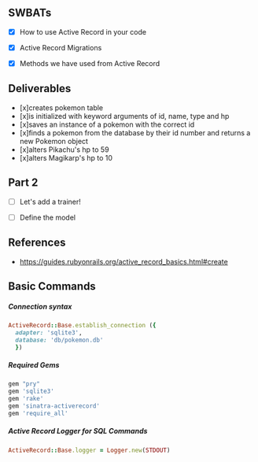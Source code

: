 ## SWBATs
 - [x] How to use Active Record in your code
 - [x] Active Record Migrations
 - [x] Methods we have used from Active Record


## Deliverables
- [x]creates pokemon table
- [x]is initialized with keyword arguments of id, name, type and hp
- [x]saves an instance of a pokemon with the correct id
- [x]finds a pokemon from the database by their id number and returns a new Pokemon object
- [x]alters Pikachu's hp to 59
- [x]alters Magikarp's hp to 10
## Part 2
- [ ] Let's add a trainer!
- [ ] Define the model


## References
- https://guides.rubyonrails.org/active_record_basics.html#create

## Basic Commands

##### Connection syntax
```Ruby
ActiveRecord::Base.establish_connection ({
  adapter: 'sqlite3',
  database: 'db/pokemon.db'
  })
```

##### Required Gems
```Ruby
gem "pry"
gem 'sqlite3'
gem 'rake'
gem 'sinatra-activerecord'
gem 'require_all'
```
##### Active Record Logger for SQL Commands
```Ruby
ActiveRecord::Base.logger = Logger.new(STDOUT)
```
